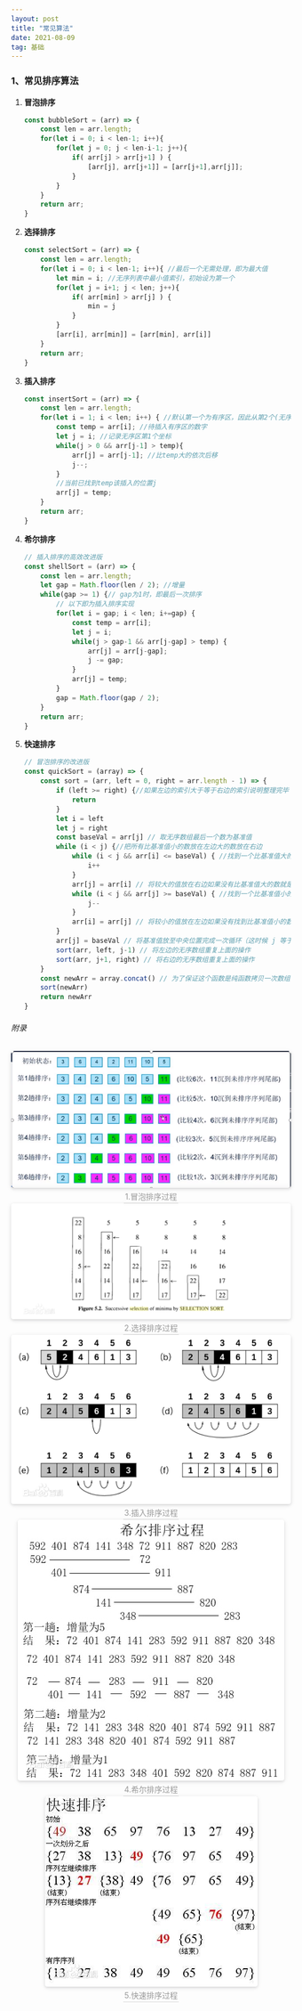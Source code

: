 ```yaml
---
layout: post
title: "常见算法"
date: 2021-08-09  
tag: 基础
---
```


### 1、常见排序算法

1. **冒泡排序**

   ```js
   const bubbleSort = (arr) => {
       const len = arr.length;
       for(let i = 0; i < len-1; i++){
           for(let j = 0; j < len-i-1; j++){
               if( arr[j] > arr[j+1] ) {
                   [arr[j], arr[j+1]] = [arr[j+1],arr[j]];
               }
           }
       }
       return arr;
   }
   ```

   

2. **选择排序**

   ```js
   const selectSort = (arr) => {
       const len = arr.length;
       for(let i = 0; i < len-1; i++){ //最后一个无需处理，即为最大值
           let min = i; //无序列表中最小值索引，初始设为第一个
           for(let j = i+1; j < len; j++){
               if( arr[min] > arr[j] ) {
                   min = j
               }
           }
           [arr[i], arr[min]] = [arr[min], arr[i]]
       }
       return arr;
   }
   ```

   

3. **插入排序**

   ```js
   const insertSort = (arr) => {
       const len = arr.length;
       for(let i = 1; i < len; i++) { //默认第一个为有序区，因此从第2个(无序区第1个)开始
           const temp = arr[i]; //待插入有序区的数字
           let j = i; //记录无序区第1个坐标
           while(j > 0 && arr[j-1] > temp){
               arr[j] = arr[j-1]; //比temp大的依次后移
               j--;
           }
           //当前已找到temp该插入的位置j
           arr[j] = temp;
       }
       return arr;
   }
   ```

   

4. **希尔排序**

   ```js
   // 插入排序的高效改进版
   const shellSort = (arr) => {
       const len = arr.length;
       let gap = Math.floor(len / 2); //增量
       while(gap >= 1) {// gap为1时，即最后一次排序
           // 以下即为插入排序实现
           for(let i = gap; i < len; i+=gap) {
               const temp = arr[i];
               let j = i;
               while(j > gap-1 && arr[j-gap] > temp) {
                   arr[j] = arr[j-gap];
                   j -= gap;
               }
               arr[j] = temp;
           }
           gap = Math.floor(gap / 2);
       }
       return arr;
   }
   ```

   

5. **快速排序**

   ```js
   // 冒泡排序的改进版
   const quickSort = (array) => {
       const sort = (arr, left = 0, right = arr.length - 1) => {
           if (left >= right) {//如果左边的索引大于等于右边的索引说明整理完毕
               return
           }
           let i = left
           let j = right
           const baseVal = arr[j] // 取无序数组最后一个数为基准值
           while (i < j) {//把所有比基准值小的数放在左边大的数放在右边
               while (i < j && arr[i] <= baseVal) { //找到一个比基准值大的数交换
                   i++
               }
               arr[j] = arr[i] // 将较大的值放在右边如果没有比基准值大的数就是将自己赋值给自己（i 等于 j）
               while (i < j && arr[j] >= baseVal) { //找到一个比基准值小的数交换
                   j--
               }
               arr[i] = arr[j] // 将较小的值放在左边如果没有找到比基准值小的数就是将自己赋值给自己（i 等于 j）
           }
           arr[j] = baseVal // 将基准值放至中央位置完成一次循环（这时候 j 等于 i ）
           sort(arr, left, j-1) // 将左边的无序数组重复上面的操作
           sort(arr, j+1, right) // 将右边的无序数组重复上面的操作
       }
       const newArr = array.concat() // 为了保证这个函数是纯函数拷贝一次数组
       sort(newArr)
       return newArr
   }
   ```

   

###### 附录

<center>
    <img style="border-radius: 0.3125em;
    box-shadow: 0 2px 4px 0 rgba(34,36,38,.12),0 2px 10px 0 rgba(34,36,38,.08);" 
    src="/images/algor/1.png">
    <br>
    <div style="color:orange; border-bottom: 1px solid #d9d9d9;
    display: inline-block;
    color: #999;
    padding: 2px;">1.冒泡排序过程</div>
</center>

<center>
    <img style="border-radius: 0.3125em;
    box-shadow: 0 2px 4px 0 rgba(34,36,38,.12),0 2px 10px 0 rgba(34,36,38,.08);" 
    src="/images/algor/2.png">
    <br>
    <div style="color:orange; border-bottom: 1px solid #d9d9d9;
    display: inline-block;
    color: #999;
    padding: 2px;">2.选择排序过程</div>
</center>

<center>
    <img style="border-radius: 0.3125em;
    box-shadow: 0 2px 4px 0 rgba(34,36,38,.12),0 2px 10px 0 rgba(34,36,38,.08);" 
    src="/images/algor/3.png">
    <br>
    <div style="color:orange; border-bottom: 1px solid #d9d9d9;
    display: inline-block;
    color: #999;
    padding: 2px;">3.插入排序过程</div>
</center>

<center>
    <img style="border-radius: 0.3125em;
    box-shadow: 0 2px 4px 0 rgba(34,36,38,.12),0 2px 10px 0 rgba(34,36,38,.08);" 
    src="/images/algor/4.png">
    <br>
    <div style="color:orange; border-bottom: 1px solid #d9d9d9;
    display: inline-block;
    color: #999;
    padding: 2px;">4.希尔排序过程</div>
</center>

<center>
    <img style="border-radius: 0.3125em;
    box-shadow: 0 2px 4px 0 rgba(34,36,38,.12),0 2px 10px 0 rgba(34,36,38,.08);" 
    src="/images/algor/5.png">
    <br>
    <div style="color:orange; border-bottom: 1px solid #d9d9d9;
    display: inline-block;
    color: #999;
    padding: 2px;">5.快速排序过程</div>
</center>

